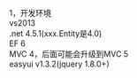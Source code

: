 1，开发环境</br>
vs2013</br>
.net 4.5.1(xxx.Entity是4.0)</br>
EF 6</br>
MVC 4，后面可能会升级到MVC 5</br>
easyui v1.3.2(jquery 1.8.0+)</br>
